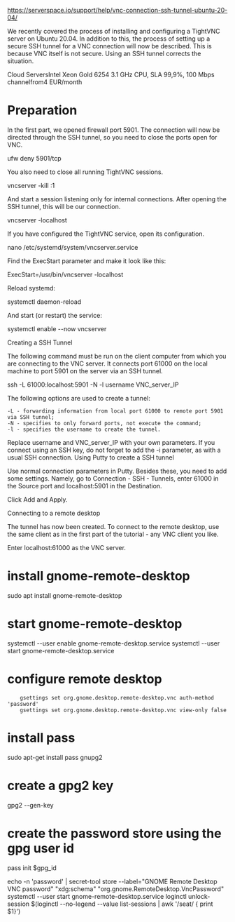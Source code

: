 https://serverspace.io/support/help/vnc-connection-ssh-tunnel-ubuntu-20-04/

We recently covered the process of installing and configuring a TightVNC server on Ubuntu 20.04. In addition to this, the process of setting up a secure SSH tunnel for a VNC connection will now be described. This is because VNC itself is not secure. Using an SSH tunnel corrects the situation.

Cloud ServersIntel Xeon Gold 6254 3.1 GHz CPU, SLA 99,9%, 100 Mbps channelfrom4 EUR/month

# Preparation

In the first part, we opened firewall port 5901. The connection will now be directed through the SSH tunnel, so you need to close the ports open for VNC.

ufw deny 5901/tcp

You also need to close all running TightVNC sessions.

vncserver -kill :1

And start a session listening only for internal connections. After opening the SSH tunnel, this will be our connection.

vncserver -localhost

If you have configured the TightVNC service, open its configuration.

nano /etc/systemd/system/vncserver.service

Find the ExecStart parameter and make it look like this:

ExecStart=/usr/bin/vncserver -localhost

Reload systemd:

systemctl daemon-reload

And start (or restart) the service:

systemctl enable --now vncserver

Creating a SSH Tunnel

The following command must be run on the client computer from which you are connecting to the VNC server. It connects port 61000 on the local machine to port 5901 on the server via an SSH tunnel.

ssh -L 61000:localhost:5901 -N -l username VNC_server_IP

The following options are used to create a tunnel:

    -L - forwarding information from local port 61000 to remote port 5901 via SSH tunnel;
    -N - specifies to only forward ports, not execute the command;
    -l - specifies the username to create the tunnel.

Replace username and VNC_server_IP with your own parameters. If you connect using an SSH key, do not forget to add the -i parameter, as with a usual SSH connection.
Using Putty to create a SSH tunnel

Use normal connection parameters in Putty. Besides these, you need to add some settings. Namely, go to Connection - SSH - Tunnels, enter 61000 in the Source port and localhost:5901 in the Destination.

Click Add and Apply.

Connecting to a remote desktop

The tunnel has now been created.
To connect to the remote desktop, use the same client as in the first part of the tutorial - any VNC client you like.

Enter localhost:61000 as the VNC server.

# install gnome-remote-desktop

sudo apt install gnome-remote-desktop

# start gnome-remote-desktop

systemctl --user enable gnome-remote-desktop.service
systemctl --user start gnome-remote-desktop.service

# configure remote desktop

        gsettings set org.gnome.desktop.remote-desktop.vnc auth-method 'password'
        gsettings set org.gnome.desktop.remote-desktop.vnc view-only false

# install pass

sudo apt-get install pass gnupg2

# create a gpg2 key
gpg2 --gen-key

# create the password store using the gpg user id
pass init $gpg_id

echo -n 'password' | secret-tool store --label="GNOME Remote Desktop VNC password" "xdg:schema" "org.gnome.RemoteDesktop.VncPassword"
        systemctl --user start gnome-remote-desktop.service
        loginctl unlock-session $(loginctl --no-legend --value list-sessions | awk '/seat/ { print $1}')

